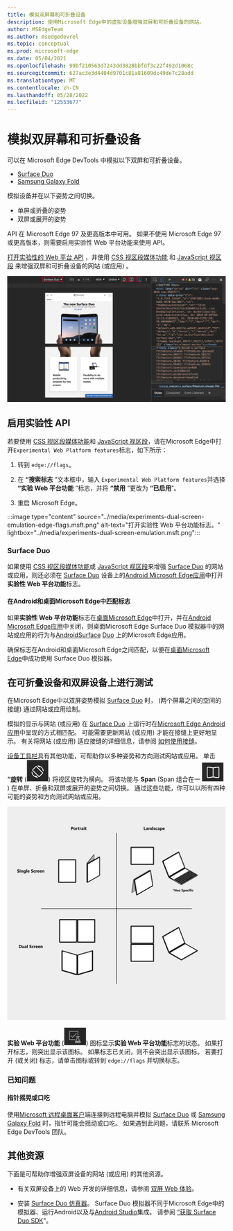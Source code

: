 ```yaml
---
title: 模拟双屏幕和可折叠设备
description: 使用Microsoft Edge中的虚拟设备增强双屏和可折叠设备的网站。
author: MSEdgeTeam
ms.author: msedgedevrel
ms.topic: conceptual
ms.prod: microsoft-edge
ms.date: 05/04/2021
ms.openlocfilehash: 99bf210563d7243dd3828bbfdf3c22f492d1068c
ms.sourcegitcommit: 627ac3e3d4404d9701c81a81609dc49de7c28add
ms.translationtype: MT
ms.contentlocale: zh-CN
ms.lasthandoff: 05/28/2022
ms.locfileid: "12553677"
---
```

# <a name="emulate-dual-screen-and-foldable-devices"></a>模拟双屏幕和可折叠设备

可以在 Microsoft Edge DevTools 中模拟以下双屏和可折叠设备。

* [Surface Duo](https://www.microsoft.com/surface/devices/surface-duo)
* [Samsung Galaxy Fold](https://www.samsung.com/global/galaxy/galaxy-fold)

模拟设备并在以下姿势之间切换。

*  单屏或折叠的姿势
*  双屏或展开的姿势

API 在 Microsoft Edge 97 及更高版本中可用。 如果不使用 Microsoft Edge 97 或更高版本，则需要启用实验性 Web 平台功能来使用 API。

[打开实验性的 Web 平台 API](#turn-on-experimental-apis) ，并使用 [CSS 视区段媒体功能](/dual-screen/web/css-viewport-segments) 和 [JavaScript 视区段](/dual-screen/web/javascript-viewport-segments) 来增强双屏和可折叠设备的网站 (或应用) 。

![在 Microsoft Edge 中模拟 Surface Duo。](../media/experiments-surface-duo-emulation.msft.png)


<!-- ====================================================================== -->
## <a name="turn-on-experimental-apis"></a>启用实验性 API

若要使用 [CSS 视区段媒体功能](/dual-screen/web/css-viewport-segments)和 [JavaScript 视区段](/dual-screen/web/javascript-viewport-segments)，请在Microsoft Edge中打开`Experimental Web Platform features`标志，如下所示：

1. 转到 `edge://flags`。

1. 在 **“搜索标志** ”文本框中，输入 `Experimental Web Platform features`并选择 **“实验 Web 平台功能** ”标志，并将 **“禁用** ”更改为 **“已启用**”。

1. 重启 Microsoft Edge。

:::image type="content" source="../media/experiments-dual-screen-emulation-edge-flags.msft.png" alt-text="打开实验性 Web 平台功能标志。" lightbox="../media/experiments-dual-screen-emulation.msft.png":::


### <a name="surface-duo"></a>Surface Duo

如果使用 [CSS 视区段媒体功能](/dual-screen/web/css-viewport-segments)或 [JavaScript 视区段](/dual-screen/web/javascript-viewport-segments)来增强 [Surface Duo](https://www.microsoft.com/surface/devices/surface-duo) 的网站或应用，则还必须在 [Surface Duo](https://www.microsoft.com/surface/devices/surface-duo) 设备上的[Android Microsoft Edge应用](https://play.google.com/store/apps/details?id=com.microsoft.emmx)中打开**实验性 Web 平台功能**标志。

#### <a name="matching-the-flags-match-across-android-and-desktop-microsoft-edge"></a>在Android和桌面Microsoft Edge中匹配标志

如果**实验性 Web 平台功能**标志在[桌面Microsoft Edge](https://www.microsoft.com/edge)中打开，并在[Android Microsoft Edge应用](https://play.google.com/store/apps/details?id=com.microsoft.emmx)中关闭，则桌面Microsoft Edge Surface Duo 模拟器中的网站或应用的行为与[AndroidSurface](https://play.google.com/store/apps/details?id=com.microsoft.emmx) [Duo](https://www.microsoft.com/surface/devices/surface-duo) 上的Microsoft Edge应用。  

确保标志在Android和桌面Microsoft Edge之间匹配，以便在[桌面Microsoft Edge](https://www.microsoft.com/edge)中成功使用 Surface Duo 模拟器。


<!-- ====================================================================== -->
## <a name="test-on-foldable-and-dual-screen-devices"></a>在可折叠设备和双屏设备上进行测试

在Microsoft Edge中以双屏姿势模拟 [Surface Duo](https://www.microsoft.com/surface/devices/surface-duo) 时， (两个屏幕之间的空间的接缝) 通过网站或应用绘制。

模拟的显示与网站 (或应用) 在 [Surface Duo](https://www.microsoft.com/surface/devices/surface-duo) 上运行时在[Microsoft Edge Android应用](https://play.google.com/store/apps/details?id=com.microsoft.emmx)中呈现的方式相匹配。  可能需要更新网站 (或应用) 才能在接缝上更好地显示。  有关将网站 (或应用) 适应接缝的详细信息，请参阅 [如何使用接缝](/dual-screen/introduction#how-to-work-with-the-seam)。

[设备工具栏](../device-mode/index.md#simulate-a-mobile-viewport)具有其他功能，可帮助你以多种姿势和方向测试网站或应用。  单击 **“旋转** (![旋转。](../media/rotate-dark-icon.msft.png)) 将视区旋转为横向。 将该功能与 **Span** (Span 组合在一 ![起。](../media/span-dark-icon.msft.png)) 在单屏、折叠和双屏或展开的姿势之间切换。  通过这些功能，你可以以所有四种可能的姿势和方向测试网站或应用。

![双屏和可折叠设备的姿势和方向矩阵。](../media/experiments-dual-screen-emulation-rotate-span.msft.png)

**实验 Web 平台功能** (![ExperimentalApis。](../media/experimental-apis-dark-icon.msft.png)) 图标显示**实验 Web 平台功能**标志的状态。  如果打开标志，则突出显示该图标。  如果标志已关闭，则不会突出显示该图标。  若要打开 (或关闭) 标志，请单击图标或转到 `edge://flags` 并切换标志。

### <a name="known-issues"></a>已知问题

#### <a name="pointer-shaking-or-stuttering"></a>指针摇晃或口吃

使用[Microsoft 远程桌面客户](/windows-server/remote/remote-desktop-services/clients/remote-desktop-clients)端连接到远程电脑并模拟 [Surface Duo](https://www.microsoft.com/surface/devices/surface-duo) 或 [Samsung Galaxy Fold](https://www.samsung.com/global/galaxy/galaxy-fold) 时，指针可能会摇动或口吃。  如果遇到此问题，请联系 Microsoft Edge DevTools 团队。


<!-- ====================================================================== -->
## <a name="additional-resources"></a>其他资源

下面是可帮助你增强双屏设备的网站 (或应用) 的其他资源。

*  有关双屏设备上的 Web 开发的详细信息，请参阅 [双屏 Web 体验](/dual-screen/web/index)。

*  安装 [Surface Duo 仿真器](/dual-screen/android/use-emulator)。  Surface Duo 模拟器不同于Microsoft Edge中的模拟器、运行Android以及与[Android Studio](https://developer.android.com/studio/)集成。  请参阅 [“获取 Surface Duo SDK](/dual-screen/android/get-duo-sdk)”。
